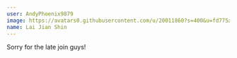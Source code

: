 ```yaml
---
user: AndyPhoenix9879
image: https://avatars0.githubusercontent.com/u/20011860?s=400&u=fd775a60629d99a227e2436278d4021b0ea73c4b&v=4
name: Lai Jian Shin
---
```

Sorry for the late join guys! 
